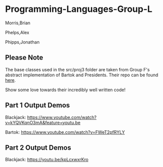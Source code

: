 # Programming-Languages-Group-L

Morris,Brian

Phelps,Alex

Phipps,Jonathan

## Please Note

The base classes used in the src/proj3 folder are taken from Group F's abstract implementation of Bartok and Presidents.  Their repo can be found [here](https://github.com/ejgillia/plm18_f).

Show some love towards their incredibly well written code! 

## Part 1 Output Demos
Blackjack:  https://www.youtube.com/watch?v=kYQVKqnO3mA&feature=youtu.be

Bartok:  https://www.youtube.com/watch?v=FWeT2pfRYLY

## Part 2 Output Demos
Blackjack:  https://youtu.be/kpLcxwxrKro